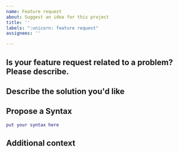 ```yaml
---
name: Feature request
about: Suggest an idea for this project
title: ''
labels: ":unicorn: feature request"
assignees: ''

---
```


## Is your feature request related to a problem? Please describe.
<!--A clear and concise description of what the problem is. Ex. I'm always frustrated when [...] -->

## Describe the solution you'd like
<!--A clear and concise description of what you want to happen.-->

## Propose a Syntax
<!-- MTEX aims at a well readable syntax. Please suggest -->
```matlab
put your syntax here
```

## Additional context
<!-- Add any other context, references or screenshots about the feature request here.-->
